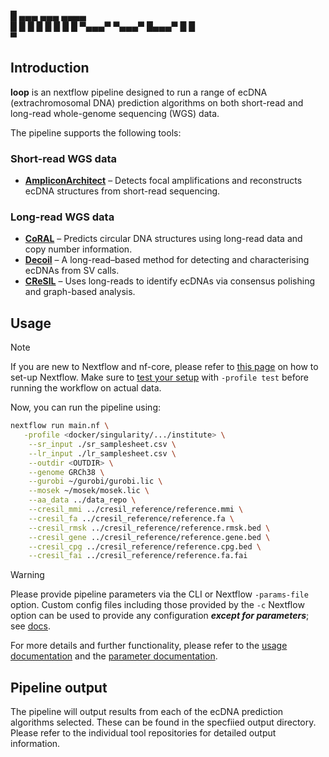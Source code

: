 █ ▄▄▄ ▄▄▄ ▄▄▄▄  
█ █ █ █ █ █ █
█ ▀▄▄▄▀ ▀▄▄▄▀ █▄▄▄▀
█ █  
 ▀

## Introduction

**loop** is an nextflow pipeline designed to run a range of ecDNA (extrachromosomal DNA) prediction algorithms on both short-read and long-read whole-genome sequencing (WGS) data.

The pipeline supports the following tools:

### Short-read WGS data

- **[AmpliconArchitect](https://github.com/virajbdeshpande/AmpliconArchitect)** – Detects focal amplifications and reconstructs ecDNA structures from short-read sequencing.

### Long-read WGS data

- **[CoRAL](https://github.com/AmpliconSuite/CoRAL)** – Predicts circular DNA structures using long-read data and copy number information.
- **[Decoil](https://github.com/madagiurgiu25/decoil-pre)** – A long-read–based method for detecting and characterising ecDNAs from SV calls.
- **[CReSIL](https://github.com/visanuwan/cresil)** – Uses long-reads to identify ecDNAs via consensus polishing and graph-based analysis.

## Usage

> [!NOTE]
> If you are new to Nextflow and nf-core, please refer to [this page](https://nf-co.re/docs/usage/installation) on how to set-up Nextflow. Make sure to [test your setup](https://nf-co.re/docs/usage/introduction#how-to-run-a-pipeline) with `-profile test` before running the workflow on actual data.

<!-- TODO nf-core: Describe the minimum required steps to execute the pipeline, e.g. how to prepare samplesheets.
     Explain what rows and columns represent. For instance (please edit as appropriate):

First, prepare a samplesheet with your input data that looks as follows:

`samplesheet.csv`:

```csv
sample,fastq_1,fastq_2
CONTROL_REP1,AEG588A1_S1_L002_R1_001.fastq.gz,AEG588A1_S1_L002_R2_001.fastq.gz
```

Each row represents a fastq file (single-end) or a pair of fastq files (paired end).

-->

Now, you can run the pipeline using:

<!-- TODO nf-core: update the following command to include all required parameters for a minimal example -->

```bash
nextflow run main.nf \
   -profile <docker/singularity/.../institute> \
    --sr_input ./sr_samplesheet.csv \
    --lr_input ./lr_samplesheet.csv \
    --outdir <OUTDIR> \
    --genome GRCh38 \
    --gurobi ~/gurobi/gurobi.lic \
    --mosek ~/mosek/mosek.lic \
    --aa_data ../data_repo \
    --cresil_mmi ../cresil_reference/reference.mmi \
    --cresil_fa ../cresil_reference/reference.fa \
    --cresil_rmsk ../cresil_reference/reference.rmsk.bed \
    --cresil_gene ../cresil_reference/reference.gene.bed \
    --cresil_cpg ../cresil_reference/reference.cpg.bed \
    --cresil_fai ../cresil_reference/reference.fa.fai
```

> [!WARNING]
> Please provide pipeline parameters via the CLI or Nextflow `-params-file` option. Custom config files including those provided by the `-c` Nextflow option can be used to provide any configuration _**except for parameters**_; see [docs](https://nf-co.re/docs/usage/getting_started/configuration#custom-configuration-files).

For more details and further functionality, please refer to the [usage documentation](https://nf-co.re/loop/usage) and the [parameter documentation](https://nf-co.re/loop/parameters).

## Pipeline output

The pipeline will output results from each of the ecDNA prediction algorithms selected. These can be found in the specfiied output directory. Please refer to the individual tool repositories for detailed output information.
